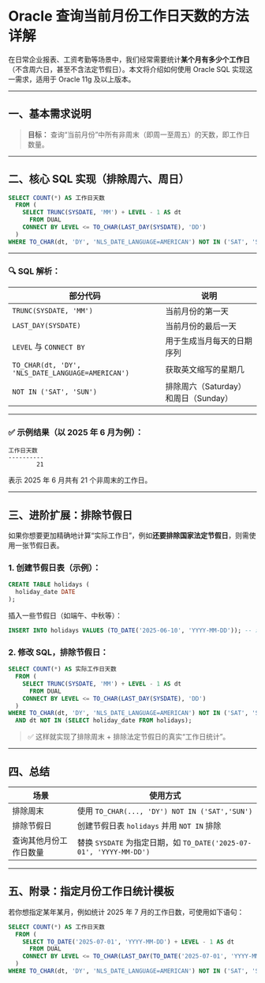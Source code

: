 # Oracle 查询当前月份工作日天数的方法详解

在日常企业报表、工资考勤等场景中，我们经常需要统计**某个月有多少个工作日**（不含周六日，甚至不含法定节假日）。本文将介绍如何使用 Oracle SQL 实现这一需求，适用于 Oracle 11g 及以上版本。

------

## 一、基本需求说明

> **目标：** 查询“当前月份”中所有非周末（即周一至周五）的天数，即工作日数量。

------

## 二、核心 SQL 实现（排除周六、周日）

```sql
SELECT COUNT(*) AS 工作日天数
  FROM (
    SELECT TRUNC(SYSDATE, 'MM') + LEVEL - 1 AS dt
      FROM DUAL
    CONNECT BY LEVEL <= TO_CHAR(LAST_DAY(SYSDATE), 'DD')
  )
WHERE TO_CHAR(dt, 'DY', 'NLS_DATE_LANGUAGE=AMERICAN') NOT IN ('SAT', 'SUN');
```

------

### 🔍 SQL 解析：

| 部分代码                                          | 说明                                 |
| ------------------------------------------------- | ------------------------------------ |
| `TRUNC(SYSDATE, 'MM')`                            | 当前月份的第一天                     |
| `LAST_DAY(SYSDATE)`                               | 当前月份的最后一天                   |
| `LEVEL` 与 `CONNECT BY`                           | 用于生成当月每天的日期序列           |
| `TO_CHAR(dt, 'DY', 'NLS_DATE_LANGUAGE=AMERICAN')` | 获取英文缩写的星期几                 |
| `NOT IN ('SAT', 'SUN')`                           | 排除周六（Saturday）和周日（Sunday） |

------

### ✅ 示例结果（以 2025 年 6 月为例）：

```text
工作日天数
----------
        21
```

表示 2025 年 6 月共有 21 个非周末的工作日。

------

## 三、进阶扩展：排除节假日

如果你想要更加精确地计算“实际工作日”，例如**还要排除国家法定节假日**，则需使用一张节假日表。

### 1. 创建节假日表（示例）：

```sql
CREATE TABLE holidays (
  holiday_date DATE
);
```

插入一些节假日（如端午、中秋等）：

```sql
INSERT INTO holidays VALUES (TO_DATE('2025-06-10', 'YYYY-MM-DD')); -- 示例：端午节
```

### 2. 修改 SQL，排除节假日：

```sql
SELECT COUNT(*) AS 实际工作日天数
  FROM (
    SELECT TRUNC(SYSDATE, 'MM') + LEVEL - 1 AS dt
      FROM DUAL
    CONNECT BY LEVEL <= TO_CHAR(LAST_DAY(SYSDATE), 'DD')
  )
WHERE TO_CHAR(dt, 'DY', 'NLS_DATE_LANGUAGE=AMERICAN') NOT IN ('SAT', 'SUN')
  AND dt NOT IN (SELECT holiday_date FROM holidays);
```

> ✅ 这样就实现了排除周末 + 排除法定节假日的真实“工作日统计”。

------

## 四、总结

| 场景                   | 使用方式                                                     |
| ---------------------- | ------------------------------------------------------------ |
| 排除周末               | 使用 `TO_CHAR(..., 'DY') NOT IN ('SAT','SUN')`               |
| 排除节假日             | 创建节假日表 `holidays` 并用 `NOT IN` 排除                   |
| 查询其他月份工作日数量 | 替换 `SYSDATE` 为指定日期，如 `TO_DATE('2025-07-01', 'YYYY-MM-DD')` |

------

## 五、附录：指定月份工作日统计模板

若你想指定某年某月，例如统计 2025 年 7 月的工作日数，可使用如下语句：

```sql
SELECT COUNT(*) AS 工作日天数
  FROM (
    SELECT TO_DATE('2025-07-01', 'YYYY-MM-DD') + LEVEL - 1 AS dt
      FROM DUAL
    CONNECT BY LEVEL <= TO_CHAR(LAST_DAY(TO_DATE('2025-07-01', 'YYYY-MM-DD')), 'DD')
  )
WHERE TO_CHAR(dt, 'DY', 'NLS_DATE_LANGUAGE=AMERICAN') NOT IN ('SAT', 'SUN');
```